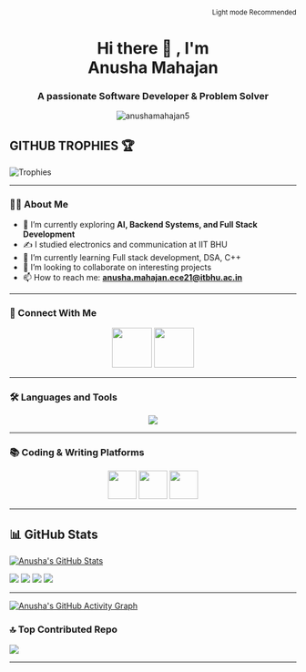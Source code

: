 <div align="right">
  <small>Light mode Recommended</small>
</div>

<h1 align="center"><b>Hi there</b> <picture>
  <source srcset="https://fonts.gstatic.com/s/e/notoemoji/latest/1f44b/512.webp" type="image/webp">
  👋
</picture>, I'm <br>Anusha Mahajan</h1>

<h3 align="center">A passionate Software Developer & Problem Solver</h3>

<p align="center"> <img src="https://komarev.com/ghpvc/?username=anushamahajan5&label=Profile%20views&color=0e75b6&style=flat" alt="anushamahajan5" /> </p>

## **GITHUB TROPHIES** 🏆
<img src="https://github-profile-trophy.vercel.app/?username=anushamahajan5&theme=onedark&column=-1&margin-w=8&no-frame=true&no-bg=true" alt="Trophies" />

---

### 👩‍💻 About Me

- 🌱 I’m currently exploring **AI, Backend Systems, and Full Stack Development**
- ✍️ I studied electronics and communication at IIT BHU
- 🌱 I’m currently learning Full stack development, DSA, C++
- 👯 I’m looking to collaborate on interesting projects
- 📫 How to reach me: **anusha.mahajan.ece21@itbhu.ac.in**
---

### 🤝 Connect With Me

<p align="center">
    <a href="https://www.linkedin.com/in/anusha-mahajan-136771194/" target="_blank"><img src="https://user-images.githubusercontent.com/74038190/235294012-0a55e343-37ad-4b0f-924f-c8431d9d2483.gif" width="70"></a>
    <a href="https://discord.gg/nush_52291" target="blank"><img src="https://user-images.githubusercontent.com/74038190/235294015-47144047-25ab-417c-af1b-6746820a20ff.gif" width="70"></a>
</p>
</p>

---

### 🛠️ Languages and Tools

<p align="center">
  <!-- Add/remove tech logos as per your stack -->
  <img src="https://skillicons.dev/icons?i=html,css,js,react,nodejs,express,mongodb,python,cpp,git,github,vscode,docker,postman,java,django,npm,pandas,numpy" />
</p>

---

### 📚 Coding & Writing Platforms

<p align="center">
    <a href="https://www.codechef.com/users/anusha_mahajan" target="_blank"><img src="https://cdn.jsdelivr.net/npm/simple-icons@3.1.0/icons/codechef.svg" width="50" /></a>
    <a href="https://leetcode.com/u/anusha-mahajan/" target="_blank"><img src="https://raw.githubusercontent.com/rahuldkjain/github-profile-readme-generator/master/src/images/icons/Social/leet-code.svg" width="50" /></a>
    <a href="https://www.geeksforgeeks.org/user/anushamahajan5/" target="_blank"><img src="https://raw.githubusercontent.com/rahuldkjain/github-profile-readme-generator/master/src/images/icons/Social/geeks-for-geeks.svg" width="50" /></a>
</p>

---

## 📊 GitHub Stats

[![Anusha's GitHub Stats](https://github-readme-stats.vercel.app/api?username=anushamahajan5&show_icons=true&theme=default)](https://github.com/anushamahajan5)

![](http://github-profile-summary-cards.vercel.app/api/cards/repos-per-language?username=anushamahajan5&theme=vue)
![](http://github-profile-summary-cards.vercel.app/api/cards/most-commit-language?username=anushamahajan5&theme=vue)
![](http://github-profile-summary-cards.vercel.app/api/cards/stats?username=anushamahajan5&theme=vue)
![](http://github-profile-summary-cards.vercel.app/api/cards/productive-time?username=anushamahajan5&theme=vue&utcOffset=5)

---

[![Anusha's GitHub Activity Graph](https://github-readme-activity-graph.vercel.app/graph?username=anushamahajan5&bg_color=ffffff&color=708090&line=24292e&point=24292e&area=true&hide_border=true)](https://github.com/anushamahajan5)


### 🔝 Top Contributed Repo
![](https://github-contributor-stats.vercel.app/api?username=anushamahajan5&limit=5&theme=gitdimmed&combine_all_yearly_contributions=true)

---
<!--
**anushamahajan5/anushamahajan5** is a ✨ _special_ ✨ repository because its `README.md` (this file) appears on your GitHub profile.




